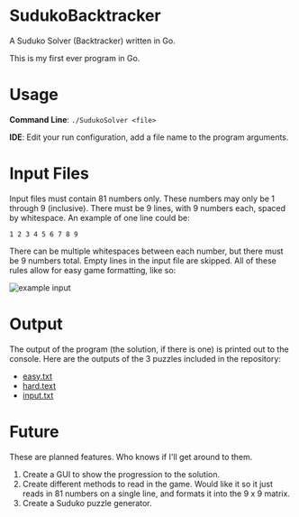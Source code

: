 # SudukoBacktracker
A Suduko Solver (Backtracker) written in Go.

This is my first ever program in Go.

# Usage

**Command Line**: `./SudukoSolver <file>`

**IDE**: Edit your run configuration, add a file name to the program arguments.

# Input Files

Input files must contain 81 numbers only. These numbers may only be 1 through 9 (inclusive).
There must be 9 lines, with 9 numbers each, spaced by whitespace. An example of one line could
be:

`1 2 3 4 5 6 7 8 9`

There can be multiple whitespaces between each number, but there must be 9 numbers total. Empty
lines in the input file are skipped. All of these rules allow for easy game formatting, like so:

![example input][pic1]

[pic1]: https://i.gyazo.com/a00ad2093d46936c5a36507e8f75291c.png

# Output

The output of the program (the solution, if there is one) is printed out to the console. Here
are the outputs of the 3 puzzles included in the repository:

- [easy.txt](https://gist.github.com/DevinKott-RIT/abe7484dbae12111279675fdac64016a)
- [hard.text](https://gist.github.com/DevinKott-RIT/6d3cb753126d2e4cae912b2ecc1ade6f)
- [input.txt](https://gist.github.com/DevinKott-RIT/50f1c64da8fd1b6d5dbb4a689aa7d735)

# Future

These are planned features. Who knows if I'll get around to them.

1. Create a GUI to show the progression to the solution.
2. Create different methods to read in the game. Would like it so it just reads in 81 numbers on
a single line, and formats it into the 9 x 9 matrix.
3. Create a Suduko puzzle generator.
